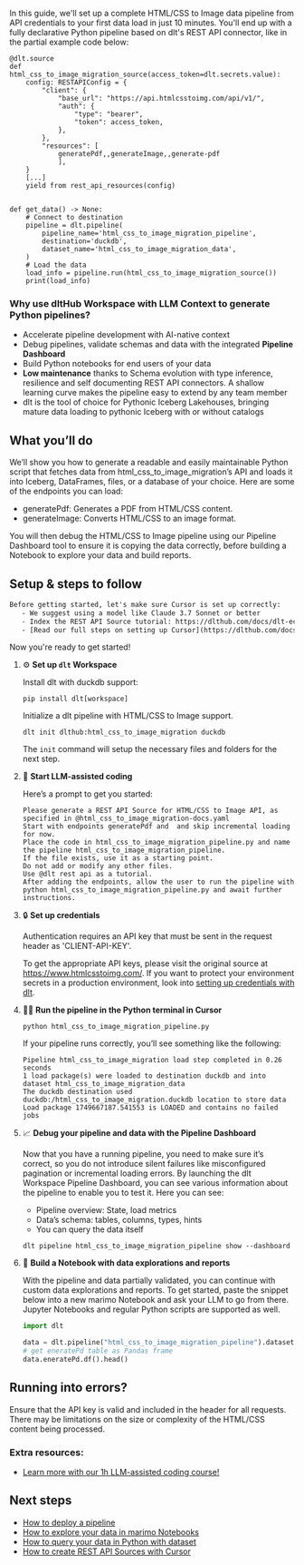 In this guide, we'll set up a complete HTML/CSS to Image data pipeline from API credentials to your first data load in just 10 minutes. You'll end up with a fully declarative Python pipeline based on dlt's REST API connector, like in the partial example code below:

```python-outcome
@dlt.source
def html_css_to_image_migration_source(access_token=dlt.secrets.value):
    config: RESTAPIConfig = {
        "client": {
            "base_url": "https://api.htmlcsstoimg.com/api/v1/",
            "auth": {
                "type": "bearer",
                "token": access_token,
            },
        },
        "resources": [
            generatePdf,,generateImage,,generate-pdf
            ],
    }
    [...]
    yield from rest_api_resources(config)


def get_data() -> None:
    # Connect to destination
    pipeline = dlt.pipeline(
        pipeline_name='html_css_to_image_migration_pipeline',
        destination='duckdb',
        dataset_name='html_css_to_image_migration_data', 
    )
    # Load the data
    load_info = pipeline.run(html_css_to_image_migration_source())
    print(load_info) 
```

### Why use dltHub Workspace with LLM Context to generate Python pipelines?

- Accelerate pipeline development with AI-native context
- Debug pipelines, validate schemas and data with the integrated **Pipeline Dashboard**
- Build Python notebooks for end users of your data
- **Low maintenance** thanks to Schema evolution with type inference, resilience and self documenting REST API connectors. A shallow learning curve makes the pipeline easy to extend by any team member
- dlt is the tool of choice for Pythonic Iceberg Lakehouses, bringing mature data loading to pythonic Iceberg with or without catalogs

## What you’ll do

We’ll show you how to generate a readable and easily maintainable Python script that fetches data from html_css_to_image_migration’s API and loads it into Iceberg, DataFrames, files, or a database of your choice. Here are some of the endpoints you can load:

- generatePdf: Generates a PDF from HTML/CSS content.
- generateImage: Converts HTML/CSS to an image format.

You will then debug the HTML/CSS to Image pipeline using our Pipeline Dashboard tool to ensure it is copying the data correctly, before building a Notebook to explore your data and build reports.

## Setup & steps to follow

```default
Before getting started, let's make sure Cursor is set up correctly:
   - We suggest using a model like Claude 3.7 Sonnet or better
   - Index the REST API Source tutorial: https://dlthub.com/docs/dlt-ecosystem/verified-sources/rest_api/ and add it to context as **@dlt rest api**
   - [Read our full steps on setting up Cursor](https://dlthub.com/docs/dlt-ecosystem/llm-tooling/cursor-restapi#23-configuring-cursor-with-documentation)
```

Now you're ready to get started!

1. ⚙️ **Set up `dlt` Workspace**
    
    Install dlt with duckdb support:
    ```shell
    pip install dlt[workspace]
    ```

    Initialize a dlt pipeline with HTML/CSS to Image support.
    ```shell
    dlt init dlthub:html_css_to_image_migration duckdb
    ```

    The `init` command will setup the necessary files and folders for the next step.
    
2. 🤠 **Start LLM-assisted coding**
    
    Here’s a prompt to get you started:
    
    ```prompt
    Please generate a REST API Source for HTML/CSS to Image API, as specified in @html_css_to_image_migration-docs.yaml 
    Start with endpoints generatePdf and  and skip incremental loading for now. 
    Place the code in html_css_to_image_migration_pipeline.py and name the pipeline html_css_to_image_migration_pipeline. 
    If the file exists, use it as a starting point. 
    Do not add or modify any other files. 
    Use @dlt rest api as a tutorial. 
    After adding the endpoints, allow the user to run the pipeline with python html_css_to_image_migration_pipeline.py and await further instructions.
    ```

    
3. 🔒 **Set up credentials** 
    
    Authentication requires an API key that must be sent in the request header as 'CLIENT-API-KEY'.
    
    To get the appropriate API keys, please visit the original source at https://www.htmlcsstoimg.com/.
    If you want to protect your environment secrets in a production environment, look into [setting up credentials with dlt](https://dlthub.com/docs/walkthroughs/add_credentials).
    
4. 🏃‍♀️ **Run the pipeline in the Python terminal in Cursor**
    
    ```shell
    python html_css_to_image_migration_pipeline.py
    ```
    
    If your pipeline runs correctly, you’ll see something like the following:
    
    ```shell
    Pipeline html_css_to_image_migration load step completed in 0.26 seconds
    1 load package(s) were loaded to destination duckdb and into dataset html_css_to_image_migration_data
    The duckdb destination used duckdb:/html_css_to_image_migration.duckdb location to store data
    Load package 1749667187.541553 is LOADED and contains no failed jobs
    ```
    
5. 📈 **Debug your pipeline and data with the Pipeline Dashboard**

    Now that you have a running pipeline, you need to make sure it’s correct, so you do not introduce silent failures like misconfigured pagination or incremental loading errors. By launching the dlt Workspace Pipeline Dashboard, you can see various information about the pipeline to enable you to test it. Here you can see:
    - Pipeline overview: State, load metrics
    - Data’s schema: tables, columns, types, hints
    - You can query the data itself
    
    ```shell
    dlt pipeline html_css_to_image_migration_pipeline show --dashboard
    ```
    
6. 🐍 **Build a Notebook with data explorations and reports**

    With the pipeline and data partially validated, you can continue with custom data explorations and reports. To get started, paste the snippet below into a new marimo Notebook and ask your LLM to go from there. Jupyter Notebooks and regular Python scripts are supported as well.

    
    ```python
    import dlt

   data = dlt.pipeline("html_css_to_image_migration_pipeline").dataset()
   # get eneratePd table as Pandas frame
   data.eneratePd.df().head()
    ```

## Running into errors?

Ensure that the API key is valid and included in the header for all requests. There may be limitations on the size or complexity of the HTML/CSS content being processed.

### Extra resources:

- [Learn more with our 1h LLM-assisted coding course!](https://www.youtube.com/watch?v=GGid70rnJuM)

## Next steps

- [How to deploy a pipeline](https://dlthub.com/docs/walkthroughs/deploy-a-pipeline)
- [How to explore your data in marimo Notebooks](https://dlthub.com/docs/general-usage/dataset-access/marimo)
- [How to query your data in Python with dataset](https://dlthub.com/docs/general-usage/dataset-access/dataset)
- [How to create REST API Sources with Cursor](https://dlthub.com/docs/dlt-ecosystem/llm-tooling/cursor-restapi)